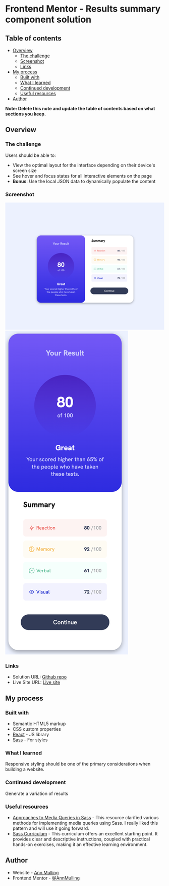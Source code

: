 # Frontend Mentor - Results summary component solution

## Table of contents

- [Overview](#overview)
  - [The challenge](#the-challenge)
  - [Screenshot](#screenshot)
  - [Links](#links)
- [My process](#my-process)
  - [Built with](#built-with)
  - [What I learned](#what-i-learned)
  - [Continued development](#continued-development)
  - [Useful resources](#useful-resources)
- [Author](#author)


**Note: Delete this note and update the table of contents based on what sections you keep.**

## Overview

### The challenge

Users should be able to:

- View the optimal layout for the interface depending on their device's screen size
- See hover and focus states for all interactive elements on the page
- **Bonus**: Use the local JSON data to dynamically populate the content

### Screenshot

![](/src/assets/images/screen-desktop.png)
![](/src/assets/images/screen-mobile.png)


### Links

- Solution URL: [Github repo](https://github.com/AnnMulling/Results-summary)
- Live Site URL: [Live site](https://main--fm-01.netlify.app/)

## My process

### Built with

- Semantic HTML5 markup
- CSS custom properties
- [React](https://reactjs.org/) - JS library
- [Sass](https://sass-lang.com/) - For styles


### What I learned


Responsive styling should be one of the primary considerations when building a website.



### Continued development
Generate a variation of results

### Useful resources

- [Approaches to Media Queries in Sass](https://css-tricks.com/approaches-media-queries-sass/#aa-a-problem-with-logic) - This resource clarified various methods for implementing media queries using Sass. I really liked this pattern and will use it going forward.
- [Sass Curriculum](https://www.codecademy.com/) - This curriculum offers an excellent starting point. It provides clear and descriptive instructions, coupled with practical hands-on exercises, making it an effective learning environment.



## Author

- Website - [Ann Mulling](https://annmulling.github.io/)
- Frontend Mentor - [@AnnMulling](https://www.frontendmentor.io/profile/AnnMulling)
